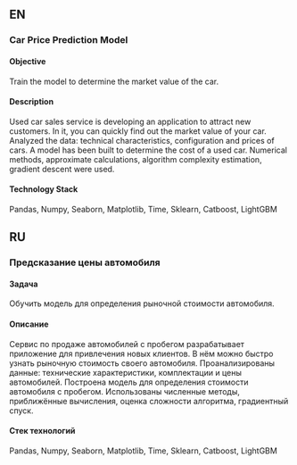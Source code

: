 ## EN 

### Car Price Prediction Model

#### Objective
Train the model to determine the market value of the car.

#### Description
Used car sales service is developing an application to attract new customers. In it, you can quickly find out the market value of your car.
Analyzed the data: technical characteristics, configuration and prices of cars. A model has been built to determine the cost of a used car.
Numerical methods, approximate calculations, algorithm complexity estimation, gradient descent were used.

#### Technology Stack
Pandas, Numpy, Seaborn, Matplotlib, Time, Sklearn, Catboost, LightGBM

## RU 

### Предсказание цены автомобиля

#### Задача
Обучить модель для определения рыночной стоимости автомобиля.

#### Описание
Сервис по продаже автомобилей с пробегом разрабатывает приложение для привлечения новых клиентов. В нём можно быстро узнать рыночную стоимость своего автомобиля. 
Проанализированы данные: технические характеристики, комплектации и цены автомобилей. Построена модель для определения стоимости автомобиля с пробегом.
Использованы численные методы, приближённые вычисления, оценка сложности алгоритма, градиентный спуск.

#### Стек технологий
Pandas, Numpy, Seaborn, Matplotlib, Time, Sklearn, Catboost, LightGBM
